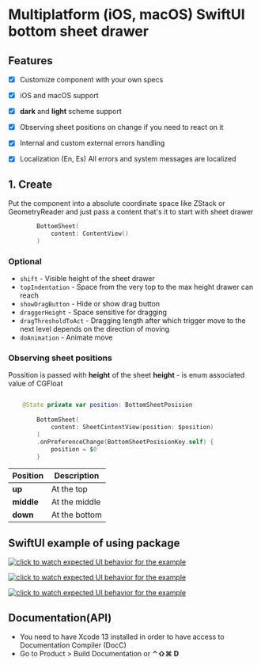 # Multiplatform (iOS, macOS) SwiftUI bottom sheet drawer

 ## Features
- [x] Customize component with your own specs
- [x] iOS and macOS support
- [x] **dark** and **light** scheme support
- [x] Observing sheet positions on change if you need to react on it
- [x] Internal and custom external errors handling
- [x] Localization (En, Es) All errors and system messages are localized


## 1. Create

Put the component into a absolute coordinate space like ZStack or GeometryReader and 
just pass a content that's it to start with sheet drawer

```swift
        BottomSheet(
            content: ContentView()
        )
```

### Optional

* `shift` - Visible height of the sheet drawer
* `topIndentation` - Space from the very top to the max height drawer can reach
* `showDragButton` - Hide or show drag button
* `draggerHeight` - Space sensitive for dragging
* `dragThresholdToAct` - Dragging length after which trigger move to the next level depends on the direction of moving
* `doAnimation` - Animate move


### Observing sheet positions
Possition is passed with **height** of the sheet 
**height** - is enum associated value of CGFloat

```swift

    @State private var position: BottomSheetPosision
    
        BottomSheet(
            content: SheetCintentView(position: $position)
        )
        .onPreferenceChange(BottomSheetPosisionKey.self) {
            position = $0
        }
```

| Position | Description |
| --- | --- |
|**up**| At the top |
|**middle**| At the middle |
|**down**| At the bottom |

## SwiftUI example of using package

[![click to watch expected UI behavior for the example](https://github.com/The-Igor/d3-stories-instagram/blob/main/img/img_01.gif)](https://youtu.be/GW01UyqzaeE)

[![click to watch expected UI behavior for the example](https://github.com/The-Igor/d3-stories-instagram/blob/main/img/img_08.gif)](https://youtu.be/GW01UyqzaeE)

[![click to watch expected UI behavior for the example](https://github.com/The-Igor/d3-stories-instagram/blob/main/img/img_03.png)](https://youtu.be/GW01UyqzaeE)


## Documentation(API)
- You need to have Xcode 13 installed in order to have access to Documentation Compiler (DocC)
- Go to Product > Build Documentation or **⌃⇧⌘ D**

